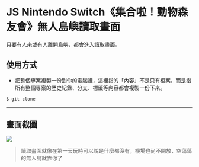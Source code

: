 # JS Nintendo Switch《集合啦！動物森友會》無人島嶼讀取畫面

只要有人來或有人離開島嶼，都會進入讀取畫面。

## 使用方式
- 把整個專案複製一份到你的電腦裡，這裡指的「內容」不是只有檔案，而是指所有整個專案的歷史紀錄、分支、標籤等內容都會複製一份下來。
```sh
$ git clone
```

----

## 畫面截圖
![](https://i.imgur.com/Bb3xN8s.gif)
> 讀取畫面就像在第一天玩時可以說是什麼都沒有，機場也尚不開放，空蕩蕩的無人島就靠你了
